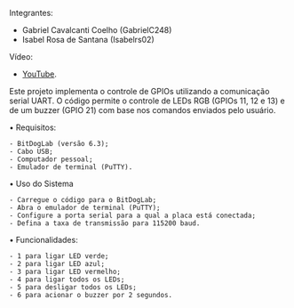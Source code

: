 Integrantes:
 - Gabriel Cavalcanti Coelho (GabrielC248)
 - Isabel Rosa de Santana (Isabelrs02)

Vídeo:
 - [YouTube](https://youtu.be/YKXbNLax5ps?si=BQKlaQQZrwg2D15s).

Este projeto implementa o controle de GPIOs utilizando a comunicação serial UART. O código permite o controle de LEDs RGB (GPIOs 11, 12 e 13) e de um buzzer (GPIO 21) com base nos comandos enviados pelo usuário.

• Requisitos:
    
    - BitDogLab (versão 6.3);
    - Cabo USB;
    - Computador pessoal;
    - Emulador de terminal (PuTTY).

• Uso do Sistema
    
    - Carregue o código para o BitDogLab;
    - Abra o emulador de terminal (PuTTY);
    - Configure a porta serial para a qual a placa está conectada;
    - Defina a taxa de transmissão para 115200 baud.

• Funcionalidades:
    
    - 1 para ligar LED verde;
    - 2 para ligar LED azul;
    - 3 para ligar LED vermelho;
    - 4 para ligar todos os LEDs;
    - 5 para desligar todos os LEDs;
    - 6 para acionar o buzzer por 2 segundos.
